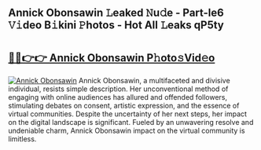 ## Annick Obonsawin 𝙻eaked 𝙽u𝚍e - Part-le6 𝚅𝚒deo B𝚒kini 𝙿hotos - Hot All 𝙻eaks qP5ty

# <h2><a href="http://ld55682.urlbe.top/?page=Annick+Obonsawin">🔗🔗👉👉 Annick Obonsawin P𝚑oto𝚜Vid𝚎o</a></h2>

[![Annick Obonsawin](https://i.imgur.com/eBuTRDB.gif)](http://ld55682.urlbe.top/?page=Annick+Obonsawin)
Annick Obonsawin, a multifaceted and divisive individual, resists simple description. Her unconventional method of engaging with online audiences has allured and offended followers, stimulating debates on consent, artistic expression, and the essence of virtual communities. Despite the uncertainty of her next steps, her impact on the digital landscape is significant. Fueled by an unwavering resolve and undeniable charm, Annick Obonsawin impact on the virtual community is limitless.
